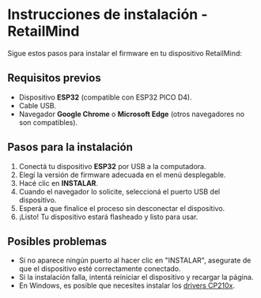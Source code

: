 # Instrucciones de instalación - RetailMind

Sigue estos pasos para instalar el firmware en tu dispositivo RetailMind:

## Requisitos previos
- Dispositivo **ESP32** (compatible con ESP32 PICO D4).
- Cable USB.
- Navegador **Google Chrome** o **Microsoft Edge** (otros navegadores no son compatibles).

## Pasos para la instalación

1. Conectá tu dispositivo **ESP32** por USB a la computadora.
2. Elegí la versión de firmware adecuada en el menú desplegable.
3. Hacé clic en **INSTALAR**.
4. Cuando el navegador lo solicite, seleccioná el puerto USB del dispositivo.
5. Esperá a que finalice el proceso sin desconectar el dispositivo.
6. ¡Listo! Tu dispositivo estará flasheado y listo para usar.

## Posibles problemas

- Si no aparece ningún puerto al hacer clic en "INSTALAR", asegurate de que el dispositivo esté correctamente conectado.
- Si la instalación falla, intentá reiniciar el dispositivo y recargar la página.
- En Windows, es posible que necesites instalar los [drivers CP210x](https://www.silabs.com/developers/usb-to-uart-bridge-vcp-drivers).

